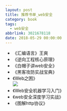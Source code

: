 ```yaml
---
layout: post
title: 推荐书单_web安全
category: book
tags: 
  - web安全
abbrlink: 3021678118
date: 2018-05-29 00:00:00
---
```


+ 《汇编语言》王爽
+ 《逆向工程核心原理》
+ 《白帽子讲web安全》
+ 《黑客攻防实战宝典》
+ 《Web之困》  
![](https://gss0.bdstatic.com/94o3dSag_xI4khGkpoWK1HF6hhy/baike/c0%3Dbaike80%2C5%2C5%2C80%2C26/sign=17be28a8a2ec08fa320d1bf538875608/e1fe9925bc315c60d415e7f88fb1cb1349547721.jpg)
+ 《Web安全机器学习入门》
+ 《web安全深度学习实战》
+ 《图解http协议》

